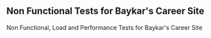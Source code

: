 ## Non Functional Tests for Baykar's Career Site
Non Functional, Load and Performance Tests for Baykar's Career Site
